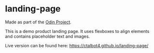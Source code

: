 # landing-page

Made as part of the [Odin Project](https://www.theodinproject.com). 

This is a demo product landing page. It uses flexboxes to align elements and contains placeholder text and images.

Live version can be found here: https://ctalbot4.github.io/landing-page/
